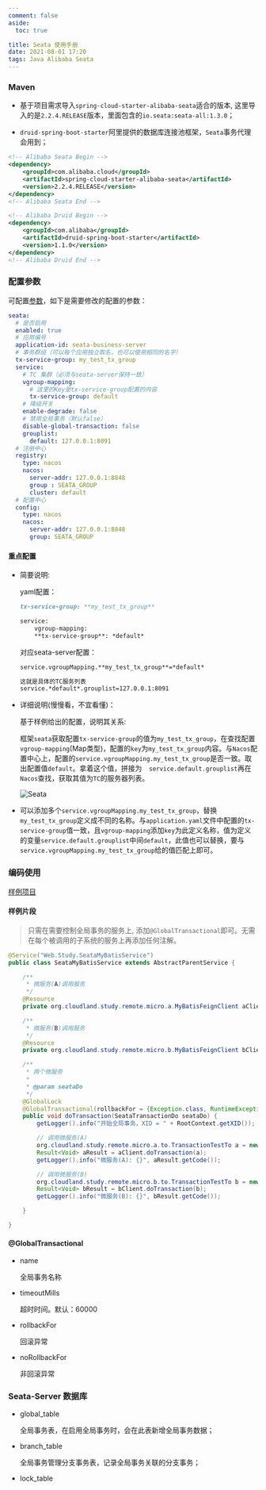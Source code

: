 ```yaml
---
comment: false
aside:
  toc: true

title: Seata 使用手册
date: 2021-08-01 17:20
tags: Java Alibaba Seata
---
```


### Maven 

* 基于项目需求导入`spring-cloud-starter-alibaba-seata`适合的版本, 这里导入的是`2.2.4.RELEASE`版本，里面包含的`io.seata:seata-all:1.3.0`；

* `druid-spring-boot-starter`阿里提供的数据库连接池框架，`Seata`事务代理会用到；

```xml
<!-- Alibaba Seata Begin -->
<dependency>
    <groupId>com.alibaba.cloud</groupId>
    <artifactId>spring-cloud-starter-alibaba-seata</artifactId>
    <version>2.2.4.RELEASE</version>
</dependency>
<!-- Alibaba Seata End -->

<!-- Alibaba Druid Begin -->
<dependency>
    <groupId>com.alibaba</groupId>
    <artifactId>druid-spring-boot-starter</artifactId>
    <version>1.1.0</version>
</dependency>
<!-- Alibaba Druid End -->
```

### 配置参数

可配置[参数](https://cloudland.github.io/assets/images/202106/01-seata/application.yml)，如下是需要修改的配置的参数：

```yaml
seata:
  # 是否启用
  enabled: true
  # 应用编号
  application-id: seata-business-server
  # 事务群组（可以每个应用独立取名，也可以使用相同的名字）
  tx-service-group: my_test_tx_group 
  service:
    # TC 集群（必须与seata-server保持一致）
    vgroup-mapping:
      # 这里的Key是tx-service-group配置的内容
      tx-service-group: default
    # 降级开关
    enable-degrade: false
    # 禁用全局事务（默认false）
    disable-global-transaction: false
    grouplist:
      default: 127.0.0.1:8091
  # 注册中心
  registry:
    type: nacos
    nacos:
      server-addr: 127.0.0.1:8848
      group : SEATA_GROUP
      cluster: default
  # 配置中心
  config:
    type: nacos
    nacos:
      server-addr: 127.0.0.1:8848
      group: SEATA_GROUP
```

#### 重点配置

* 简要说明:

    yaml配置：

    ```markdown
    tx-service-group: **my_test_tx_group**

    service:
        vgroup-mapping:
        **tx-service-group**: *default*
    ```
    
    对应seata-server配置：

    ```markdown
    service.vgroupMapping.**my_test_tx_group**=*default*

    这就是具体的TC服务列表
    service.*default*.grouplist=127.0.0.1:8091
    ```

* 详细说明(慢慢看，不宜看懂)：

    基于样例给出的配置，说明其关系:

    框架`seata`获取配置`tx-service-group`的值为`my_test_tx_group`，在查找配置`vgroup-mapping`(Map类型)，配置的`key`为`my_test_tx_group`内容。与`Nacos`配置中心上，配置的`service.vgroupMapping.my_test_tx_group`是否一致。取出配置值`default`。拿着这个值，拼接为`	
    service.default.grouplist`再在`Nacos`查找，获取其值为`TC`的服务器列表。

    ![Seata](https://cloudland.github.io/assets/images/202106/seata-7.png)

* 可以添加多个`service.vgroupMapping.my_test_tx_group`，替换`my_test_tx_group`定义成不同的名称。与`application.yaml`文件中配置的`tx-service-group`值一致，且`vgroup-mapping`添加`key`为此定义名称，值为定义的变量`service.default.grouplist`中间`default`，此值也可以替换，要与`service.vgroupMapping.my_test_tx_group`给的值匹配上即可。


### 编码使用

[样例项目](https://github.com/cloudland/study-seata.git)

#### 样例片段

> 只需在需要控制全局事务的服务上, 添加`@GlobalTransactional`即可。无需在每个被调用的子系统的服务上再添加任何注解。

```java
@Service("Web.Study.SeataMyBatisService")
public class SeataMyBatisService extends AbstractParentService {

    /**
     * 微服务(A)调用服务
     */
    @Resource
    private org.cloudland.study.remote.micro.a.MyBatisFeignClient aClient;

    /**
     * 微服务(B)调用服务
     */
    @Resource
    private org.cloudland.study.remote.micro.b.MyBatisFeignClient bClient;

    /**
     * 两个微服务
     *
     * @param seataDo
     */
    @GlobalLock
    @GlobalTransactional(rollbackFor = {Exception.class, RuntimeException.class}, timeoutMills = 300000)
    public void doTransaction(SeataTransactionDo seataDo) {
        getLogger().info("开始全局事务，XID = " + RootContext.getXID());

        // 调用微服务(A)
        org.cloudland.study.remote.micro.a.to.TransactionTestTo a = new org.cloudland.study.remote.micro.a.to.TransactionTestTo(seataDo.getId(), seataDo.getTitle(), seataDo.getContent());
        Result<Void> aResult = aClient.doTransaction(a);
        getLogger().info("微服务(A): {}", aResult.getCode());

        // 调用微服务(B)
        org.cloudland.study.remote.micro.b.to.TransactionTestTo b = new org.cloudland.study.remote.micro.b.to.TransactionTestTo(seataDo.getId(), seataDo.getTitle(), seataDo.getContent());
        Result<Void> bResult = bClient.doTransaction(b);
        getLogger().info("微服务(B): {}", bResult.getCode());

    }

}
```

#### @GlobalTransactional

* name

    全局事务名称

* timeoutMills

    超时时间。默认：60000

*  rollbackFor

    回滚异常

* noRollbackFor

    非回滚异常

### Seata-Server 数据库

* global_table

    全局事务表，在启用全局事务时，会在此表新增全局事务数据；

* branch_table

    全局事务管理分支事务表，记录全局事务关联的分支事务；

* lock_table
    